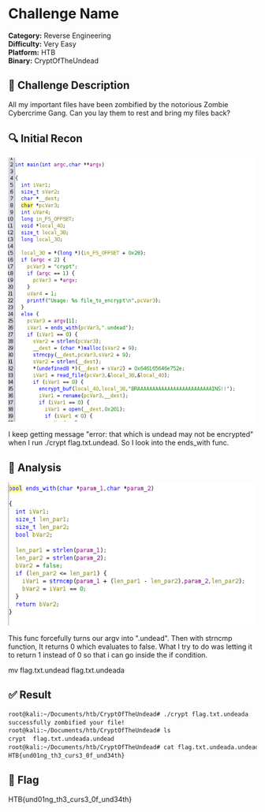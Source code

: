 # Challenge Name

**Category:** Reverse Engineering <br>
**Difficulty:** Very Easy <br>
**Platform:** HTB <br>
**Binary:** CryptOfTheUndead <br>

## 📝 Challenge Description
All my important files have been zombified by the notorious Zombie Cybercrime Gang. Can you lay them to rest and bring my files back?


## 🔍 Initial Recon
![alt text](image.png)

I keep getting message "error: that which is undead may not be encrypted" when I run ./crypt flag.txt.undead. So I look into the ends_with func. 





## 🔧 Analysis 
![alt text](image-1.png)

This func forcefully turns our argv into ".undead". Then with strncmp function, It returns 0 which evaluates to false. What I try to do was letting it to return 1 instead of 0 so that i can go inside the if condition. 

mv flag.txt.undead flag.txt.undeada


## ✅ Result
```bash
root@kali:~/Documents/htb/CryptOfTheUndead# ./crypt flag.txt.undeada 
successfully zombified your file!
root@kali:~/Documents/htb/CryptOfTheUndead# ls
crypt  flag.txt.undeada.undead
root@kali:~/Documents/htb/CryptOfTheUndead# cat flag.txt.undeada.undead 
HTB{und01ng_th3_curs3_0f_und34th}

```

## 🚩 Flag
HTB{und01ng_th3_curs3_0f_und34th}
